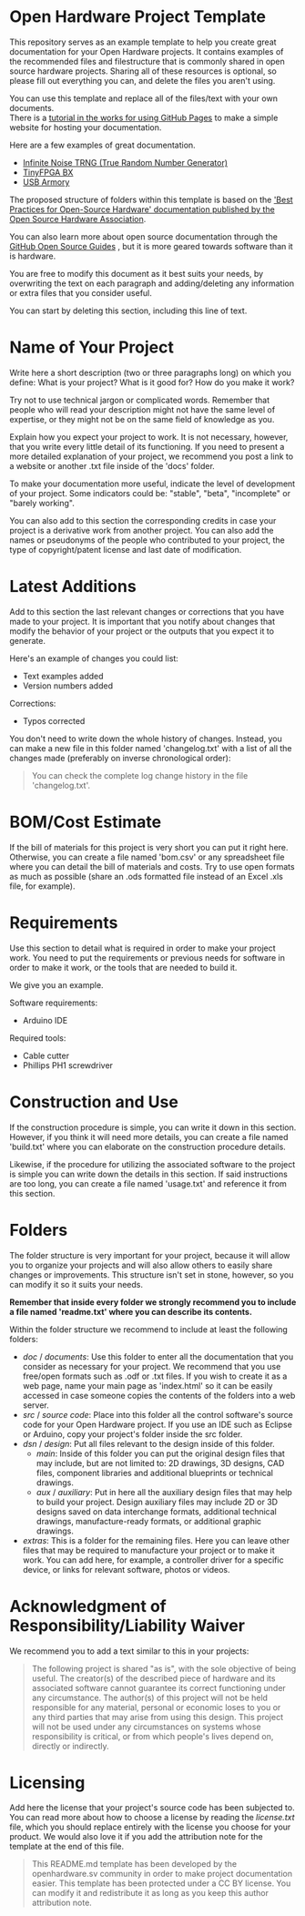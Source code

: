 Open Hardware Project Template
=======================================================

This repository serves as an example template to help you create great documentation for your Open Hardware projects.  It contains examples of the recommended files and filestructure that is commonly shared in open source hardware projects. Sharing all of these resources is optional, so please fill out everything you can, and delete the files you aren't using. 

You can use this template and replace all of the files/text with your own documents.  
There is a [tutorial in the works for using GitHub Pages](https://drc3p0.github.io/simplified-open-source-hardware-template-for-GitHub-Pages/) to make a simple website for hosting your documentation. 

Here are a few examples of great documentation.  

- [Infinite Noise TRNG (True Random Number Generator)](https://github.com/leetronics/infnoise)
- [TinyFPGA BX](https://github.com/tinyfpga/TinyFPGA-BX)
- [USB Armory](https://github.com/usbarmory/usbarmory)

The proposed structure of folders within this template is based on the ['Best Practices for Open-Source Hardware' documentation published by the Open Source Hardware Association](http://www.oshwa.org/sharing-best-practices/).


You can also learn more about open source documentation through the [GitHub Open Source Guides](https://opensource.guide/)
, but it is more geared towards software than it is hardware. 


You are free to modify this document as it best suits your needs, by overwriting the text on each paragraph and adding/deleting any information or extra files that you consider useful.

You can start by deleting this section, including this line of text.


Name of Your Project
=====================

Write here a short description (two or three paragraphs long) on which you define: What is your project? What is it good for? How do you make it work?

Try not to use technical jargon or complicated words. Remember that people who will read your description might not have the same level of expertise, or they might not be on the same field of knowledge as you.

Explain how you expect your project to work. It is not necessary, however, that you write every little detail of its functioning. If you need to present a more detailed explanation of your project, we recommend you post a link to a website or another .txt file inside of the 'docs' folder.

To make your documentation more useful, indicate the level of development of your project. Some indicators could be: "stable", "beta", "incomplete" or "barely working".

You can also add to this section the corresponding credits in case your project is a derivative work from another project. You can also add the names or pseudonyms of the people who contributed to your project, the type of copyright/patent license and last date of modification.


Latest Additions
=================

Add to this section the last relevant changes or corrections that you have made to your project. It is important that you notify about changes that modify the behavior of your project or the outputs that you expect it to generate.

Here's an example of changes you could list:

* Text examples added
* Version numbers added

Corrections:

* Typos corrected

You don't need to write down the whole history of changes. Instead, you can make a new file in this folder named 'changelog.txt' with a list of all the changes made (preferably on inverse chronological order):

> You can check the complete log change history in the file 'changelog.txt'.

BOM/Cost Estimate
=========================

If the bill of materials for this project is very short you can put it right here. Otherwise, you can create a file named 'bom.csv' or any spreadsheet file where you can detail the bill of materials and costs. Try to use open formats as much as possible (share an .ods formatted file instead of an Excel .xls file, for example).

Requirements
=============================

Use this section to detail what is required in order to make your project work. You need to put the requirements or previous needs for software in order to make it work, or the tools that are needed to build it.

We give you an example.

Software requirements:
* Arduino IDE

Required tools:
* Cable cutter
* Phillips PH1 screwdriver

Construction and Use
==================

If the construction procedure is simple, you can write it down in this section. However, if you think it will need more details, you can create a file named 'build.txt' where you can elaborate on the construction procedure details.

Likewise, if the procedure for utilizing the associated software to the project is simple you can write down the details in this section. If said instructions are too long, you can create a file named 'usage.txt' and reference it from this section.


Folders
========

The folder structure is very important for your project, because it will allow you to organize your projects and will also allow others to easily share changes or improvements. This structure isn't set in stone, however, so you can modify it so it suits your needs.

**Remember that inside every folder we strongly recommend you to include a file named 'readme.txt' where you can describe its contents.**

Within the folder structure we recommend to include at least the following folders:

* *doc* / *documents*: Use this folder to enter all the documentation that you consider as necessary for your project. We recommend that you use free/open formats such as .odf or .txt files. If you wish to create it as a web page, name your main page as 'index.html' so it can be easily accessed in case someone copies the contents of the folders into a web server.
* *src* / *source code*: Place into this folder all the control software's source code for your Open Hardware project. If you use an IDE such as Eclipse or Arduino, copy your project's folder inside the src folder.
* *dsn* / *design*: Put all files relevant to the design inside of this folder.
  +  *main*: Inside of this folder you can put the original design files that may include, but are not limited to: 2D drawings, 3D designs, CAD files, component libraries and additional blueprints or technical drawings.
  +  *aux* / *auxiliary*: Put in here all the auxiliary design files that may help to build your project. Design auxiliary files may include 2D or 3D designs saved on data interchange formats, additional technical drawings, manufacture-ready formats, or additional graphic drawings.
* *extras*: This is a folder for the remaining files. Here you can leave other files that may be required to manufacture your project or to make it work. You can add here, for example, a controller driver for a specific device, or links for relevant software, photos or videos.

Acknowledgment of Responsibility/Liability Waiver
==============================

We recommend you to add a text similar to this in your projects:

> The following project is shared "as is", with the sole objective of being useful. The creator(s) of the described piece of hardware and its associated software cannot guarantee its correct functioning under any circumstance. The author(s) of this project will not be held responsible for any material, personal or economic loses to you or any third parties that may arise from using this design. This project will not be used under any circumstances on systems whose responsibility is critical, or from which people's lives depend on, directly or indirectly.


Licensing
==============

Add here the license that your project's source code has been subjected to. You can read more about how to choose a license by reading the *license.txt* file, which you should replace entirely with the license you choose for your product. We would also love it if you add the attribution note for the template at the end of this file.

> This README.md template has been developed by the openhardware.sv community in order to make project documentation easier. This template has been protected under a CC BY license. You can modify it and redistribute it as long as you keep this author attribution note.
